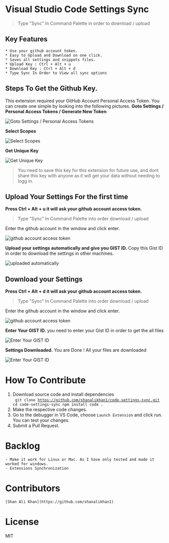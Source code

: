 # Visual Studio Code Settings Sync

> Type "Sync" In Command Palette in order to download / upload

## Key Features
    * Use your github account token.
    * Easy to Upload and Download on one click.
    * Saves all settings and snippets files.
    * Upload Key : Ctrl + Alt + u
    * Download Key : Ctrl + Alt + d
    * Type Sync In Order to View all sync options
      
    
## Steps To Get the Github Key.

This extension required your GitHub Account Personal Access Token. You can create one simple by looking into the following pictures.
**Goto Settings / Personal Access Tokens / Generate New Token**


![Goto Settings / Personal Access Tokens](http://shanalikhan1.github.io/img/github1.PNG)

**Select Scopes**

![Select Scopes](http://shanalikhan1.github.io/img/github2.PNG)

**Get Unique Key**

![Get Unique Key](http://shanalikhan1.github.io/img/github3.PNG)


> You need to save this key for this extension for future use, and dont share this key with anyone as it will get your data without needing to logg in.


## Upload Your Settings For the first time


**Press Ctrl + Alt + u it will ask your github account access token.**

> Type "Sync" In Command Palette into order download / upload

Enter the github account in the window and click enter.

![github account access token](http://shanalikhan1.github.io/img/upload1.png)

**Upload your settings automatically and give you GIST ID.**
Copy this Gist ID in order to download the settings in other machines.

![uploaded automatically](http://shanalikhan1.github.io/img/upload2.png)


## Download your Settings

**Press Ctrl + Alt + d it will ask your github account access token.**

> Type "Sync" In Command Palette into order download / upload

Enter the github account in the window and click enter.

![github account access token](http://shanalikhan1.github.io/img/upload1.png)

**Enter Your GIST ID.**
you need to enter your Gist ID in order to get the all files

![Enter Your GIST ID](http://shanalikhan1.github.io/img/download2.png)

**Settings Downloaded.**
You are Done ! All your files are downloaded

![Enter Your GIST ID](http://shanalikhan1.github.io/img/download3.png)

# How To Contribute
   1. Download source code and install dependencies  
        <code>
        git clone https://github.com/shanalikhan1/code-settings-sync.git
        cd code-settings-sync
        npm install
        code .
        </code>
   2. Make the respective code changes.
   3. Go to the debugger in VS Code, choose `Launch Extension` and click run. You can test your changes.
   4. Submit a Pull Request.
   

# Backlog
    - Make it work for Linux or Mac. As I have only tested and made it worked for windows.
    - Extensions Synchronization 
    
# Contributors
    [Shan Ali Khan](https://github.com/shanalikhan1)
    
# License
MIT